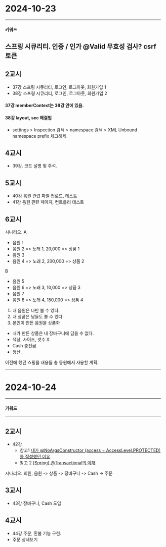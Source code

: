 # 2024-10-23
---
#### 키워드
스프링 시큐리티.
인증 / 인가
@Valid 무효성 검사?
csrf 토큰
---

## 2교시
- 37강 스프링 시큐리티, 로그인, 로그아웃, 회원가입 1
- 38강 스프링 시큐리티, 로그인, 로그아웃, 회원가입 2

#### 37강 memberContext는 38강 안에 있음.

#### 38강 layout, sec 해결법
- settings > Inspection 검색 > namespace 검색 > XML Unbound namespace prefix 체크해제.

## 4교시
- 39강. 코드 설명 및 주석.

## 5교시
- 40강 음원 관련 파일 업로드, 테스트
- 41강 음원 관련 페이지, 컨트롤러 테스트

## 6교시
시나리오.
A
- 음원 1
- 음원 2 => 노래 1, 20,000 => 상품 1
- 음원 3
- 음원 4 => 노래 2, 200,000 => 상품 2

B
- 음원 5
- 음원 6 => 노래 3, 10,000 => 상품 3
- 음원 7
- 음원 8 => 노래 4, 150,000 => 상품 4

1. 내 음원은 나만 볼 수 있다.
2. 내 상품은 남들도 볼 수 있다.
3. 본인이 만든 음원을 상품화
  - 내가 만든 상품은 내 장바구니에 담을 수 없다.
  - 색상, 사이즈, 갯수  X
  - Cash 충전금
  - 정산.

이전에 했던 쇼핑몰 내용들 총 동원해서 사용할 계획.

---

# 2024-10-24
---
#### 키워드


---

##  2교시
- 42강 
  - 참고1 [내가 @NoArgsConstructor (access = AccessLevel.PROTECTED)를 작성했던 이유](https://velog.io/@kevin_/%EB%82%B4%EA%B0%80-NoargsConstructor-access-AccessLevel.PROTECTED%EB%A5%BC-%EC%99%9C-%EC%9E%91%EC%84%B1%ED%96%88%EC%9D%84%EA%B9%8C)
  - 참고 2 [[Spring] @Transactional의 이해](https://imiyoungman.tistory.com/9)


시나리오.
회원, 음원 -> 상품 -> 장바구니 -> Cash -> 주문

## 3교시

- 43강 장바구니, Cash 도입

## 4교시

- 44강 주문, 환불 기능 구현.
- 주문 상세보기 